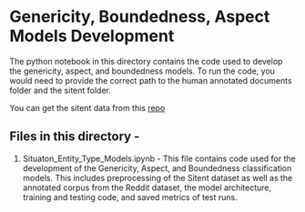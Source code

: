# Genericity, Boundedness, Aspect Models Development

The python notebook in this directory contains the code used to develop the genericity, aspect, and boundedness models. To run the code, you would need to provide the correct path to the human annotated documents folder and the sitent folder. 

You can get the sitent data from this [repo](https://github.com/annefried/sitent/tree/master/annotated_corpus)

## Files in this directory -

1. Situaton_Entity_Type_Models.ipynb - This file contains code used for the development of the Genericity, Aspect, and Boundedness classification models. This includes preprocessing of the Sitent dataset as well as the annotated corpus from the Reddit dataset, the model architecture, training and testing code, and saved metrics of test runs. 